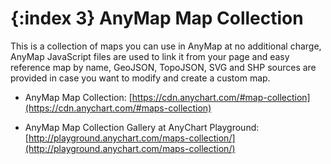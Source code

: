 {:index 3}
AnyMap Map Collection
===========

This is a collection of maps you can use in AnyMap at no additional charge, AnyMap JavaScript files are used to link it from your page and easy reference map by name, GeoJSON, TopoJSON, SVG and SHP sources are provided in case you want to modify and create a custom map.

* AnyMap Map Collection: [https://cdn.anychart.com/#map-collection](https://cdn.anychart.com/#maps-collection)

* AnyMap Map Collection Gallery at AnyChart Playground: [http://playground.anychart.com/maps-collection/](http://playground.anychart.com/maps-collection/)
